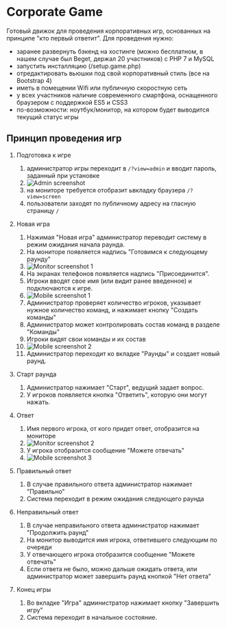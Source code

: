 # Corporate Game

Готовый движок для проведения корпоративных игр, основанных на принципе "кто первый ответит". Для проведения нужно:

- заранее развернуть бэкенд на хостинге (можно бесплатном, в нашем случае был Beget, держал 20 участников) с PHP 7 и MySQL
- запустить инсталляцию (/setup.game.php)
- отредактировать вьюшки под свой корпоративный стиль (все на Bootstrap 4)
- иметь в помещении Wifi или публичную скоростную сеть
- у всех участников наличие современного смартфона, оснащенного браузером с поддержкой ES5 и CSS3
- по-возможности: ноутбук/монитор, на котором будет выводится текущий статус игры 

## Принцип проведения игр

1. Подготовка к игре
   1. администратор игры переходит в `/?view=admin` и вводит пароль, заданный при установке 
   2. ![Admin screenshot](/screens/admin.png)
   3. на мониторе требуется отобразит ьвкладку браузера `/?view=screen`
   4. пользователи заходят по публичному адресу на гласную страницу `/`

2. Новая игра
   1. Нажимая "Новая игра" администратор переводит систему в режим ожидания начала раунда.
   2. На мониторе появляется надпись "Готовимся к следующему раунду" 
   3. ![Monitor screenshot 1](/screens/monitor1.png)
   4. На экранах телефонов появляется надпись "Присоединится". 
   5. Игроки вводят свое имя (или видит ранее введенное) и подключаются к игре. 
   6. ![Mobile screenshot 1](/screens/mobile1.png)
   7. Администратор проверяет количество игроков, указывает нужное количество команд, и нажимает кнопку "Создать команды"
   8. Администратор может контролировать состав команд в разделе "Команды"
   9. Игроки видят свои команды и их состав
   10. ![Mobile screenshot 2](/screens/mobile2.png)
   11. Администратор переходит ко вкладке "Раунды" и создает новый раунд.

3. Старт раунда
   1. Администратор нажимает "Старт", ведущий задает вопрос.
   2. У игроков появляется кнопка "Ответить", которую они могут нажать.

4. Ответ
   1. Имя первого игрока, от кого придет ответ, отобразится на мониторе 
   2. ![Monitor screenshot 2](/screens/monitor2.png)
   3. У игрока отобразится сообщение "Можете отвечать" 
   4. ![Mobile screenshot 3](/screens/mobile3.png)

5. Правильный ответ
   1. В случае правильного ответа администратор нажимает "Правильно"
   2. Система переходит в режим ожидания следующего раунда

6. Неправильный ответ
   1. В случае неправильного ответа администратор нажимает "Продолжить раунд"
   2. На монитор выводится имя игрока, ответившего следующим по очереди
   3. У отвечающего игрока отобразится сообщение "Можете отвечать"
   4. Если ответа не было, можно дальше ожидать ответа, или администратор может завершить раунд кнопкой "Нет ответа"

7. Конец игры
   1. Во вкладке "Игра" администратор нажимает кнопку "Завершить игру"
   2. Система переходит в начальное состояние.